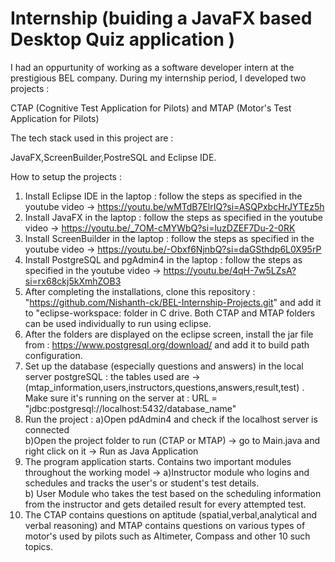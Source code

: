 # Internship (buiding a JavaFX based Desktop Quiz application )

I had an oppurtunity of working as a software developer intern at the prestigious BEL company. During my internship period, I developed two projects : <br>

CTAP (Cognitive Test Application for Pilots) and MTAP (Motor's Test Application for Pilots)

The tech stack used in this project are :

JavaFX,ScreenBuilder,PostreSQL and Eclipse IDE.

How to setup the projects :

1) Install Eclipse IDE in the laptop : follow the steps as specified in the youtube video -> https://youtu.be/wMTdB7ElrIQ?si=ASQPxbcHrJYTEz5h <br>
2) Install JavaFX in the laptop : follow the steps as specified in the youtube video -> https://youtu.be/_7OM-cMYWbQ?si=luzDZEF7Du-2-0RK <br>
3) Install ScreenBuilder in the laptop : follow the steps as specified in the youtube video -> https://youtu.be/-Obxf6NjnbQ?si=daGSthdp6L0X95rP <br>
4) Install PostgreSQL and pgAdmin4 in the laptop : follow the steps as specified in the youtube video -> https://youtu.be/4qH-7w5LZsA?si=rx68ckj5kXmhZOB3 <br>
5) After completing the installations, clone this repository : "https://github.com/Nishanth-ck/BEL-Internship-Projects.git" and add it to "eclipse-workspace: folder in C drive. Both CTAP and MTAP folders can be used individually to run using eclipse. <br>
6) After the folders are displayed on the eclipse screen, install the jar file from : https://www.postgresql.org/download/ and add it to build path configuration. <br>
7) Set up the database (especially questions and answers) in the local server postgreSQL : the tables used are -> (mtap_information,users,instructors,questions,answers,result,test) . Make sure it's running on the server at : URL = "jdbc:postgresql://localhost:5432/database_name" <br>
8) Run the project : a)Open pdAdmin4 and check if the localhost server is connected <br> b)Open the project folder to run (CTAP or MTAP) -> go to Main.java and right click on it -> Run as Java Application <br>
9) The program application starts. Contains two important modules throughout the working model -> a)Instructor module who logins and schedules and tracks the user's or student's test details. <br> b) User Module who takes the test based on the scheduling information from the instructor and gets detailed result for every attempted test. <br>
10) The CTAP contains questions on aptitude (spatial,verbal,analytical and verbal reasoning) and MTAP contains questions on various types of motor's used by pilots such as Altimeter, Compass and other 10 such topics. <br>
